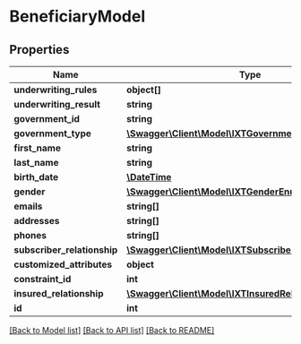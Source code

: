 # BeneficiaryModel

## Properties
Name | Type | Description | Notes
------------ | ------------- | ------------- | -------------
**underwriting_rules** | **object[]** |  | 
**underwriting_result** | **string** |  | [optional] 
**government_id** | **string** |  | [optional] 
**government_type** | [**\Swagger\Client\Model\IXTGovernmentIdTypeEnum**](IXTGovernmentIdTypeEnum.md) |  | [optional] 
**first_name** | **string** |  | [optional] 
**last_name** | **string** |  | [optional] 
**birth_date** | [**\DateTime**](\DateTime.md) |  | [optional] 
**gender** | [**\Swagger\Client\Model\IXTGenderEnum**](IXTGenderEnum.md) |  | [optional] 
**emails** | **string[]** |  | [optional] 
**addresses** | **string[]** |  | [optional] 
**phones** | **string[]** |  | [optional] 
**subscriber_relationship** | [**\Swagger\Client\Model\IXTSubscriberRelationshipEnum**](IXTSubscriberRelationshipEnum.md) |  | [optional] 
**customized_attributes** | **object** |  | [optional] 
**constraint_id** | **int** |  | [optional] 
**insured_relationship** | [**\Swagger\Client\Model\IXTInsuredRelationshipEnum**](IXTInsuredRelationshipEnum.md) |  | [optional] 
**id** | **int** |  | 

[[Back to Model list]](../../README.md#documentation-for-models) [[Back to API list]](../../README.md#documentation-for-api-endpoints) [[Back to README]](../../README.md)

